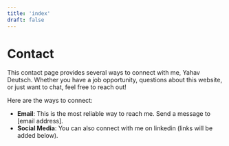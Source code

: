 ```yaml
---
title: 'index'
draft: false
---
```

# Contact

This contact page provides several ways to connect with me, Yahav Deutsch. Whether you have a job opportunity, questions about this website, or just want to chat, feel free to reach out!

Here are the ways to connect:

- **Email**: This is the most reliable way to reach me. Send a message to [email address].
- **Social Media**: You can also connect with me on linkedin (links will be added below).